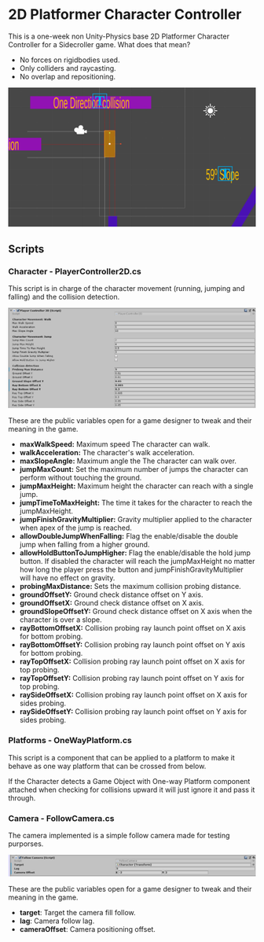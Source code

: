 # 2D Platformer Character Controller

This is a one-week non Unity-Physics base 2D Platformer Character Controller for a Sidecroller game. What does that mean?
- No forces on rigidbodies used.
- Only colliders and raycasting.
- No overlap and repositioning.

![Raycasting collision detection example](./Documentation/img/probing_raycasting.png)

## Scripts
### Character - PlayerController2D.cs
This script is in charge of the character movement (running, jumping and falling) and the collision detection.

![2D Player Controller Public Vars](./Documentation/img/2dcharacter_publicvars.png)

These are the public variables open for a game designer to tweak and their meaning in the game.
- **maxWalkSpeed:** Maximum speed The character can walk.
- **walkAcceleration:** The character's walk acceleration.
- **maxSlopeAngle:** Maximum angle the The character can walk over.
- **jumpMaxCount:** Set the maximum number of jumps the character can perform without touching the ground.
- **jumpMaxHeight:** Maximum height the character can reach with a single jump.
- **jumpTimeToMaxHeight:** The time it takes for the character to reach the jumpMaxHeight.
- **jumpFinishGravityMultiplier:** Gravity multiplier applied to the character when apex of the jump is reached.
- **allowDoubleJumpWhenFalling:** Flag the enable/disable the double jump when falling from a higher ground.
- **allowHoldButtonToJumpHigher:** Flag the enable/disable the hold jump button. If disabled the character will reach the jumpMaxHeight no matter how long the player press the button and jumpFinishGravityMultiplier will have no effect on gravity.
- **probingMaxDistance:** Sets the maximum collision probing distance.
- **groundOffsetY:** Ground check distance offset on Y axis.
- **groundOffsetX:** Ground check distance offset on X axis.
- **groundSlopeOffsetY:** Ground check distance offset on X axis when the character is over a slope.
- **rayBottomOffsetX:** Collision probing ray launch point offset on X axis for bottom probing.
- **rayBottomOffsetY:** Collision probing ray launch point offset on Y axis for bottom probing.
- **rayTopOffsetX:** Collision probing ray launch point offset on X axis for top probing.
- **rayTopOffsetY:** Collision probing ray launch point offset on Y axis for top probing.
- **raySideOffsetX:** Collision probing ray launch point offset on X axis for sides probing.
- **raySideOffsetY:** Collision probing ray launch point offset on Y axis for sides probing.

### Platforms - OneWayPlatform.cs
This script is a component that can be applied to a platform to make it behave as one way platform that can be crossed from below.

If the Character detects a Game Object with One-way Platform component attached when checking for collisions upward it will just ignore it and pass it through.

### Camera - FollowCamera.cs
The camera implemented is a simple follow camera made for testing purporses.

![Follow Camera Public Vars](./Documentation/img/followcamera_publicvars.png)

These are the public variables open for a game designer to tweak and their meaning in the game.

- **target**: Target the camera fill follow.
- **lag**: Camera follow lag.
- **cameraOffset**: Camera positioning offset.
